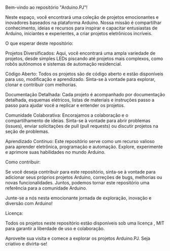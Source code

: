 Bem-vindo ao repositório "Arduino.PJ"!

Neste espaço, você encontrará uma coleção de projetos emocionantes e inovadores baseados na plataforma Arduino. Nossa missão é compartilhar conhecimento, ideias e recursos para inspirar e capacitar entusiastas de Arduino, iniciantes e experientes, a criar projetos eletrônicos incríveis.

O que esperar deste repositório:

Projetos Diversificados: Aqui, você encontrará uma ampla variedade de projetos, desde simples LEDs piscando até projetos mais complexos, como robôs autônomos e sistemas de automação residencial.

Código Aberto: Todos os projetos são de código aberto e estão disponíveis para uso, modificação e aprendizado. Sinta-se à vontade para explorar, clonar e contribuir com melhorias.

Documentação Detalhada: Cada projeto é acompanhado por documentação detalhada, esquemas elétricos, listas de materiais e instruções passo a passo para ajudar você a replicar e entender os projetos.

Comunidade Colaborativa: Encorajamos a colaboração e o compartilhamento de ideias. Sinta-se à vontade para abrir problemas (issues), enviar solicitações de pull (pull requests) ou discutir projetos na seção de problemas.

Aprendizado Contínuo: Este repositório serve como um recurso valioso para aprender eletrônica, programação e automação. Explore, experimente e aprimore suas habilidades no mundo Arduino.

Como contribuir:

Se você deseja contribuir para este repositório, sinta-se à vontade para adicionar seus próprios projetos Arduino, correções de bugs, melhorias ou novas funcionalidades. Juntos, podemos tornar este repositório uma referência para a comunidade Arduino.

Junte-se a nós nesta emocionante jornada de exploração, inovação e diversão com Arduino!

Licença:

Todos os projetos neste repositório estão disponíveis sob uma licença , MIT para garantir a liberdade de uso e colaboração.

Aproveite sua visita e comece a explorar os projetos Arduino.PJ. Seja criativo e divirta-se!
